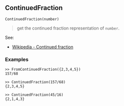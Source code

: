 ## ContinuedFraction

```
ContinuedFraction(number)
```
 
> get the continued fraction representation of `number`.

See:  
* [Wikipedia - Continued fraction](https://en.wikipedia.org/wiki/Continued_fraction)
 
### Examples

```
>> FromContinuedFraction({2,3,4,5})
157/68

>> ContinuedFraction(157/68)
{2,3,4,5} 

>> ContinuedFraction(45/16)
{2,1,4,3}
```